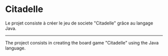 # Citadelle

Le projet consiste à créer le jeu de societe "Citadelle" grâce au langage Java.

___

The project consists in creating the board game "Citadelle" using the Java language.

